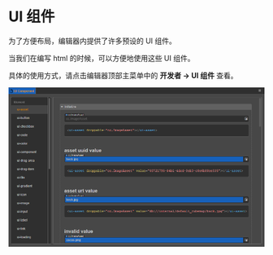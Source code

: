 # UI 组件

为了方便布局，编辑器内提供了许多预设的 UI 组件。

当我们在编写 html 的时候，可以方便地使用这些 UI 组件。

具体的使用方式，请点击编辑器顶部主菜单中的 **开发者 -> UI 组件** 查看。

![ui component](image/ui-component.png)